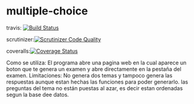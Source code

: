 # multiple-choice
travis: [![Build Status](https://travis-ci.org/NahuelBlando/multiple-choice.svg?branch=master)](https://travis-ci.org/NahuelBlando/multiple-choice)

scrutinizer:[![Scrutinizer Code Quality](https://scrutinizer-ci.com/g/NahuelBlando/multiple-choice/badges/quality-score.png?b=master)](https://scrutinizer-ci.com/g/NahuelBlando/multiple-choice/?branch=master)

coveralls:[![Coverage Status](https://coveralls.io/repos/github/NahuelBlando/multiple-choice/badge.svg)](https://coveralls.io/github/NahuelBlando/multiple-choice)

Como se utiliza:
El programa abre una pagina web en la cual aparece un boton que te genera un examen y abre directamente en la pestaña del examen.
Limitaciones:
No genera dos temas y tampoco genera las respuestas aunque estan hechas las funciones para poder generarlo.
las preguntas del tema no están puestas al azar, es decir estan ordenadas segun la base dee datos.
